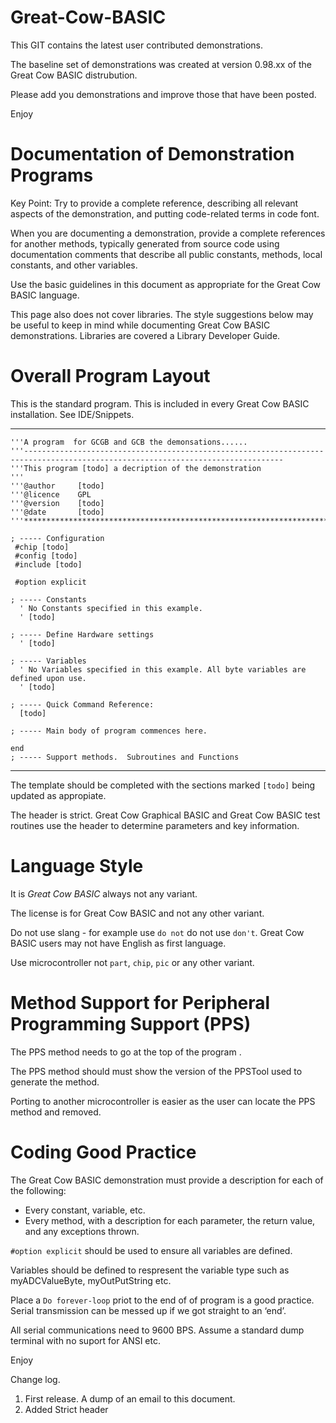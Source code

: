 # Great-Cow-BASIC

This GIT contains the latest user contributed demonstrations. 

The baseline set of demonstrations was created at version 0.98.xx of the Great Cow BASIC distrubution.

Please add you demonstrations and improve those that have been posted.

Enjoy


# Documentation of Demonstration Programs

Key Point: Try to provide a complete reference, describing all relevant aspects of the demonstration, and putting code-related terms in code font.

When you are documenting a demonstration, provide a complete references for another methods, typically generated from source code using documentation comments that describe all public constants, methods, local constants, and other variables.

Use the basic guidelines in this document as appropriate for the Great Cow BASIC language.

This page also does not cover libraries.   The style suggestions below may be useful to keep in mind while documenting Great Cow BASIC demonstrations.   Libraries are covered a Library Developer Guide.

# Overall Program Layout

This is the standard program. This is included in every Great Cow BASIC installation.  See IDE/Snippets.

----
    '''A program  for GCGB and GCB the demonsations......
    '''--------------------------------------------------------------------------------------------------------------------------------
    '''This program [todo] a decription of the demonstration
    '''
    '''@author     [todo]
    '''@licence    GPL
    '''@version    [todo]
    '''@date       [todo]
    '''********************************************************************************

    ; ----- Configuration
     #chip [todo]
     #config [todo]
     #include [todo]

     #option explicit
     
    ; ----- Constants
      ' No Constants specified in this example.
      ' [todo]

    ; ----- Define Hardware settings
      ' [todo]

    ; ----- Variables
      ' No Variables specified in this example. All byte variables are defined upon use.
      ' [todo]

    ; ----- Quick Command Reference:
      [todo]

    ; ----- Main body of program commences here.

    end
    ; ----- Support methods.  Subroutines and Functions
----

The template should be completed with the sections marked `[todo]` being updated as appropiate.

The header is strict.  Great Cow Graphical BASIC and  Great Cow BASIC test routines use the header to determine parameters and key information.

# Language Style

It is *Great Cow BASIC* always not any variant. 

The license is for Great Cow BASIC and not any other variant.

Do not use slang - for example use `do not` do not use `don't`.  Great Cow BASIC users may not have English as first language.

Use microcontroller not `part`, `chip`, `pic` or any other variant.

# Method Support for Peripheral Programming Support (PPS)

The PPS method needs to go at the top of the program .

The PPS method should must show the version of the PPSTool used to generate the method.

Porting to another microcontroller is easier as the user can locate the PPS method and removed.

# Coding Good Practice

The Great Cow BASIC demonstration must provide a description for each of the following:
 - Every constant, variable,  etc.
 - Every method, with a description for each parameter, the return value, and any exceptions thrown.

`#option explicit` should be used to ensure all variables are defined.

Variables should be defined to respresent the variable type such as myADCValueByte, myOutPutString etc.

Place a `Do forever-loop` priot to the end of of program is a good practice.  Serial transmission can be messed up if we got straight to an ‘end’.  

All serial communications need to 9600 BPS. Assume a standard dump terminal with no suport for ANSI etc.


Enjoy


Change log.
1.  First release.  A dump of an email to this document.
2.  Added Strict header


